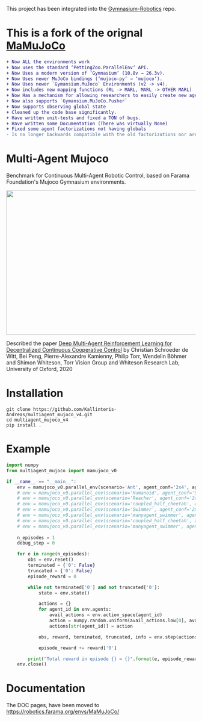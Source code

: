 This project has been integrated into the [Gymnasium-Robotics](https://github.com/Farama-Foundation/Gymnasium-Robotics) repo.

# This is a fork of the orignal [MaMuJoCo](https://github.com/schroederdewitt/multiagent_mujoco)


```diff
+ Now ALL the environments work
+ Now uses the standard ‘PettingZoo.ParallelEnv‘ API.
+ Now Uses a modern version of ‘Gymnasium‘ (10.8v → 26.3v).
+ Now Uses newer MuJoCo bindings (‘mujoco-py‘ → ‘mujoco‘).
+ Now Uses newer `Gymansium.MuJoco` Environments (v2 -> v4).
+ Now includes new mapping functions (RL -> MARL, MARL -> OTHER MARL)
+ Now Has a mechanism for allowing researchers to easily create new agent factorizations
+ Now also supports `Gymansium.MuJoCo.Pusher`
+ Now supports observing global state
+ Cleaned up the code base significantly.
+ Have written unit-tests and fixed a TON of bugs.
+ Have written some Documentation (There was virtually None)
+ Fixed some agent factorizations not having globals
- Is no longer backwards compatible with the old factorizations nor are the returns comparable 
```

# Multi-Agent Mujoco
Benchmark for Continuous Multi-Agent Robotic Control, based on Farama Foundation's Mujoco Gymnasium environments.

<img src="https://github.com/schroederdewitt/multiagent_mujoco/blob/master/docs/images/mamujoco.jpg" width="900" height="384">

Described the paper [Deep Multi-Agent Reinforcement Learning for Decentralized Continuous Cooperative Control](https://arxiv.org/abs/2003.06709) by Christian Schroeder de Witt, Bei Peng, Pierre-Alexandre Kamienny, Philip Torr, Wendelin Böhmer and Shimon Whiteson, Torr Vision Group and Whiteson Research Lab, University of Oxford, 2020

# Installation

```
git clone https://github.com/Kallinteris-Andreas/multiagent_mujoco_v4.git
cd multiagent_mujoco_v4 
pip install .
```

# Example

```python
import numpy
from multiagent_mujoco import mamujoco_v0

if __name__ == "__main__":
    env = mamujoco_v0.parallel_env(scenario='Ant', agent_conf='2x4', agent_obsk=0, render_mode=None)
    # env = mamujoco_v0.parallel_env(scenario='Humanoid', agent_conf='9|8', agent_obsk=0, render_mode=None)
    # env = mamujoco_v0.parallel_env(scenario='Reacher', agent_conf='2x1', agent_obsk=1, render_mode=None)
    # env = mamujoco_v0.parallel_env(scenario='coupled_half_cheetah', agent_conf='1p1', agent_obsk=1, render_mode=None)
    # env = mamujoco_v0.parallel_env(scenario='Swimmer', agent_conf='2x1', agent_obsk=0, render_mode='human')
    # env = mamujoco_v0.parallel_env(scenario='manyagent_swimmer', agent_conf='2x1', agent_obsk=0, render_mode='human')
    # env = mamujoco_v0.parallel_env(scenario='coupled_half_cheetah', agent_conf='1p1', agent_obsk=0, render_mode='human')
    # env = mamujoco_v0.parallel_env(scenario='manyagent_swimmer', agent_conf='2x1', agent_obsk=0, render_mode='human')
    
    n_episodes = 1
    debug_step = 0

    for e in range(n_episodes):
        obs = env.reset()
        terminated = {'0': False}
        truncated = {'0': False}
        episode_reward = 0

        while not terminated['0'] and not truncated['0']:
            state = env.state()

            actions = {}
            for agent_id in env.agents:
                avail_actions = env.action_space(agent_id)
                action = numpy.random.uniform(avail_actions.low[0], avail_actions.high[0], avail_actions.shape[0])
                actions[str(agent_id)] = action

            obs, reward, terminated, truncated, info = env.step(actions)

            episode_reward += reward['0']

        print("Total reward in episode {} = {}".format(e, episode_reward))
    env.close()
```

# Documentation

The DOC pages, have been moved to https://robotics.farama.org/envs/MaMuJoCo/
